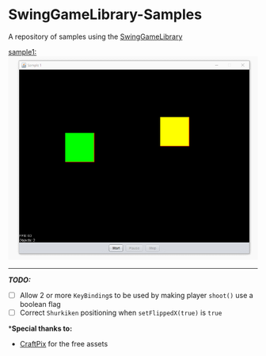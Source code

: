 # SwingGameLibrary-Samples
A repository of samples using the [SwingGameLibrary](https://github.com/davidkroukamp/swinggamelibrary)

[sample1:](https://github.com/davidkroukamp/SwingGameLibrary-Samples/tree/main/sample1)
![sample1 example](https://github.com/davidkroukamp/SwingGameLibrary-Samples/blob/main/sample1.gif)

***

***TODO:***
- [ ] Allow 2 or more `KeyBinding`s to be used by making player `shoot()` use a boolean flag
- [ ] Correct `Shurkiken` positioning when `setFlippedX(true)` is `true`

***Special thanks to:**

* [CraftPix](https://craftpix.net/) for the free assets
